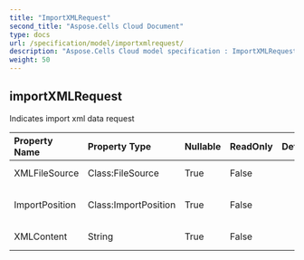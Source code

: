```yaml
---
title: "ImportXMLRequest"
second_title: "Aspose.Cells Cloud Document"
type: docs
url: /specification/model/importxmlrequest/
description: "Aspose.Cells Cloud model specification : ImportXMLRequest. Effortlessly handle Excel and other spreadsheet documents with features like opening, generating, editing, splitting, merging, comparing, and converting."
weight: 50
---
```


## **importXMLRequest**

Indicates import xml data request 

| Property Name | Property Type | Nullable |  ReadOnly | DefaultValue | Description | 
| :- | :- | :- |:- |  :- | :- |
| XMLFileSource | Class:FileSource | True |  False |  | XML file source |  
| ImportPosition | Class:ImportPosition | True |  False |  | Import position description. |  
| XMLContent | String | True |  False |  | Base64String default is null |  

